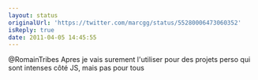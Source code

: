 ```yaml
---
layout: status
originalUrl: 'https://twitter.com/marcgg/status/55280006473060352'
isReply: true
date: 2011-04-05 14:45:55
---
```


@RomainTribes Apres je vais surement l'utiliser pour des projets perso qui sont intenses côté JS, mais pas pour tous
